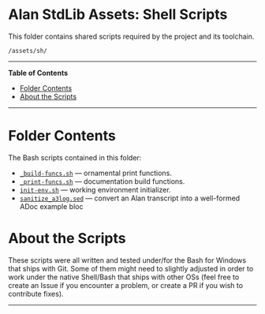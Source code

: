 # Alan StdLib Assets: Shell Scripts

This folder contains shared scripts required by the project and its toolchain.

    /assets/sh/

-----

**Table of Contents**

<!-- MarkdownTOC autolink="true" bracket="round" autoanchor="false" lowercase="only_ascii" uri_encoding="true" levels="1,2,3" -->

- [Folder Contents](#folder-contents)
- [About the Scripts](#about-the-scripts)

<!-- /MarkdownTOC -->

-----

# Folder Contents

The Bash scripts contained in this folder:

- [`_build-funcs.sh`][buildF] — ornamental print functions.
- [`_print-funcs.sh`][printF] — documentation build functions.
- [`init-env.sh`][init] — working environment initializer.
- [`sanitize_a3log.sed`][san_a3log] — convert an Alan transcript into a well-formed ADoc example bloc

# About the Scripts

These scripts were all written and tested under/for the Bash for Windows that ships with Git.
Some of them might need to slightly adjusted in order to work under the native Shell/Bash that ships with other OSs (feel free to create an Issue if you encounter a problem, or create a PR if you wish to contribute fixes).


-------------------------------------------------------------------------------


<!-----------------------------------------------------------------------------
                               REFERENCE LINKS
------------------------------------------------------------------------------>

<!-- files -->

[buildF]: ./_build-funcs.sh "View script source"
[printF]: ./_print-funcs.sh "View script source"
[init]: ./init-env.sh "View script source"
[san_a3log]: ./sanitize_a3log.sed "View script source"

<!-- EOF -->
